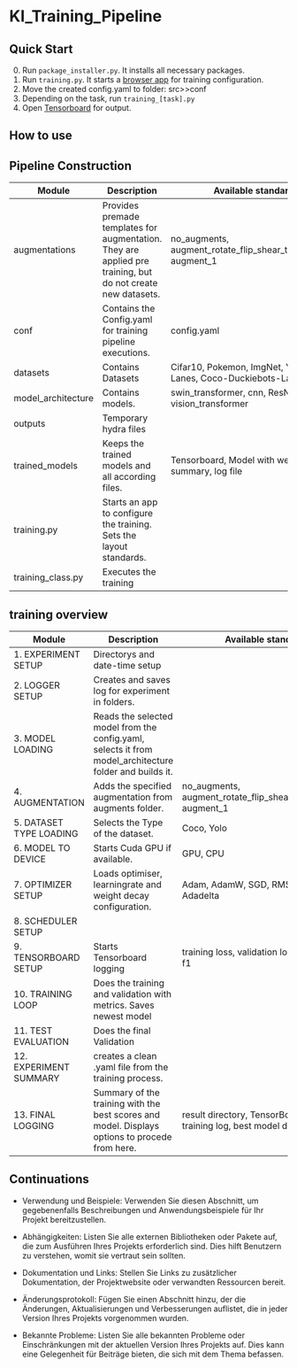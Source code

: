 # KI_Training_Pipeline

## Quick Start

0. Run `package_installer.py`. It installs all necessary packages.
1. Run `training.py`. It starts a [browser app](http://localhost:8501) for training  configuration.
2. Move the created config.yaml to folder: src>>conf
3. Depending on the task, run `training_[task].py`
4. Open [Tensorboard](http://127.0.0.1:16006/) for output.

## How to use

## Pipeline Construction

| Module | Description | Available standard options |
| --- | --- | --- |
| augmentations | Provides premade templates for augmentation. They are applied pre training, but do not create new datasets. | no_augments, augment_rotate_flip_shear_translate_brightness, augment_1 |
| conf | Contains the Config.yaml for training pipeline executions. | config.yaml |
| datasets | Contains Datasets | Cifar10, Pokemon, ImgNet, Yolo-Duckiebots-Lanes, Coco-Duckiebots-Lanes |
| model_architecture | Contains models.  | swin_transformer, cnn, ResNet50, vision_transformer |
| outputs | Temporary hydra files  |  |
| trained_models | Keeps the trained models and all according files. | Tensorboard, Model with weights, config file, summary, log file |
| training.py | Starts an app to configure the training. Sets the layout standards. |  |
| training_class.py | Executes the training | |

## training overview

| Module | Description | Available standard options |
| --- | --- | --- |
| 1. EXPERIMENT SETUP | Directorys and date-time setup | |
| 2. LOGGER SETUP | Creates and saves log for experiment in folders. | |
| 3. MODEL LOADING | Reads the selected model from the config.yaml, selects it from model_architecture folder and builds it. | |
| 4. AUGMENTATION | Adds the specified augmentation from augments folder. | no_augments, augment_rotate_flip_shear_translate_brightness, augment_1 |
| 5. DATASET TYPE LOADING | Selects the Type of the dataset. | Coco, Yolo |
| 6. MODEL TO DEVICE | Starts Cuda GPU if available. | GPU, CPU |
| 7. OPTIMIZER SETUP | Loads optimiser, learningrate and weight decay configuration. | Adam, AdamW, SGD, RMSprop, Adagrad, Adadelta |
| 8. SCHEDULER SETUP |  |  |
| 9. TENSORBOARD SETUP | Starts Tensorboard logging | training loss, validation loss, Precision, Recall, f1 |
| 10. TRAINING LOOP | Does the training and validation with metrics. Saves newest model |  |
| 11. TEST EVALUATION | Does the final Validation |  |
| 12. EXPERIMENT SUMMARY | creates a clean .yaml file from the training process. |  |
| 13. FINAL LOGGING | Summary of the training with the best scores and model. Displays options to procede from here. | result directory, TensorBoard, summary.yaml, training log, best model directory |

## Continuations

- Verwendung und Beispiele: Verwenden Sie diesen Abschnitt, um gegebenenfalls Beschreibungen und Anwendungsbeispiele für Ihr Projekt bereitzustellen.

- Abhängigkeiten: Listen Sie alle externen Bibliotheken oder Pakete auf, die zum Ausführen Ihres Projekts erforderlich sind. Dies hilft Benutzern zu verstehen, womit sie vertraut sein sollten.

- Dokumentation und Links: Stellen Sie Links zu zusätzlicher Dokumentation, der Projektwebsite oder verwandten Ressourcen bereit.

- Änderungsprotokoll: Fügen Sie einen Abschnitt hinzu, der die Änderungen, Aktualisierungen und Verbesserungen auflistet, die in jeder Version Ihres Projekts vorgenommen wurden.

- Bekannte Probleme: Listen Sie alle bekannten Probleme oder Einschränkungen mit der aktuellen Version Ihres Projekts auf. Dies kann eine Gelegenheit für Beiträge bieten, die sich mit dem Thema befassen.
